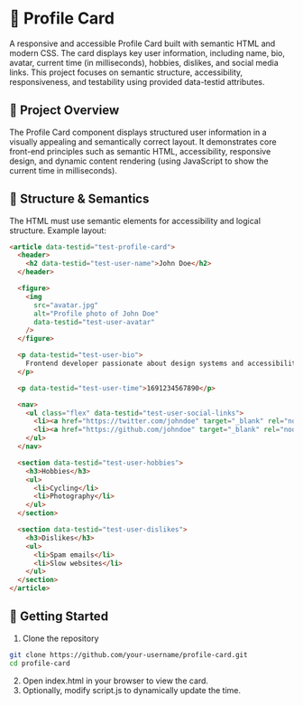 # 🪪 Profile Card
A responsive and accessible Profile Card built with semantic HTML and modern CSS. The card displays key user information, including name, bio, avatar, current time (in milliseconds), hobbies, dislikes, and social media links.
This project focuses on semantic structure, accessibility, responsiveness, and testability using provided data-testid attributes.

## 🧩 Project Overview
The Profile Card component displays structured user information in a visually appealing and semantically correct layout. It demonstrates core front-end principles such as semantic HTML, accessibility, responsive design, and dynamic content rendering (using JavaScript to show the current time in milliseconds).



## 🧱 Structure & Semantics
The HTML must use semantic elements for accessibility and logical structure.
Example layout:

```html
<article data-testid="test-profile-card">
  <header>
    <h2 data-testid="test-user-name">John Doe</h2>
  </header>

  <figure>
    <img
      src="avatar.jpg"
      alt="Profile photo of John Doe"
      data-testid="test-user-avatar"
    />
  </figure>

  <p data-testid="test-user-bio">
    Frontend developer passionate about design systems and accessibility.
  </p>

  <p data-testid="test-user-time">1691234567890</p>

  <nav>
    <ul class="flex" data-testid="test-user-social-links">
      <li><a href="https://twitter.com/johndoe" target="_blank" rel="noopener noreferrer" data-testid="test-user-social-twitter">Twitter</a></li>
      <li><a href="https://github.com/johndoe" target="_blank" rel="noopener noreferrer" data-testid="test-user-social-github">GitHub</a></li>
    </ul>
  </nav>

  <section data-testid="test-user-hobbies">
    <h3>Hobbies</h3>
    <ul>
      <li>Cycling</li>
      <li>Photography</li>
    </ul>
  </section>

  <section data-testid="test-user-dislikes">
    <h3>Dislikes</h3>
    <ul>
      <li>Spam emails</li>
      <li>Slow websites</li>
    </ul>
  </section>
</article>
```

## 🚀 Getting Started

1. Clone the repository
```bash
git clone https://github.com/your-username/profile-card.git
cd profile-card
```

2. Open index.html in your browser to view the card.
3. Optionally, modify script.js to dynamically update the time.
